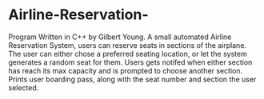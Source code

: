# Airline-Reservation-
Program Written in C++ by Gilbert Young. A small automated Airline Reservation System, users can reserve seats in sections of the airplane.
The user can either chose a preferred seating location, or let the system generates a random seat for them. 
Users gets notifed when either section has reach its max capacity and is prompted to choose another section.
Prints user boarding pass, along with the seat number and section the user selected.
